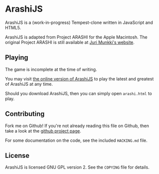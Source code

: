 # ArashiJS

ArashiJS is a (work-in-progress) Tempest-clone written in JavaScript and HTML5.

ArashiJS is adapted from Project ARASHI for the Apple Macintosh.
The original Project ARASHI is still available at [Juri Munkki's website].

## Playing

The game is incomplete at the time of writing.

You may visit [the online version of ArashiJS][ArashiJS Online] to play the latest and greatest
of ArashiJS at any time.

Should you download ArashiJS, then you can simply open `arashi.html` to play.

## Contributing

Fork me on Github! If you're not already reading this file on Github, then take a look at the
[github project page][ArashiJS project page].

For some documentation on the code, see the included `HACKING.md` file.

## License

ArashiJS is licensed GNU GPL version 2. See the `COPYING` file for details.

 [Juri Munkki's website]: http://users.tkk.fi/jmunkki/cards/arashi.html
 [ArashiJS Online]: http://stephank.github.com/arashi-js/
 [ArashiJS project page]: http://github.com/stephank/arashi-js
